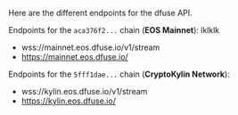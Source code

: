 Here are the different endpoints for the dfuse API.

Endpoints for the `aca376f2...` chain (**EOS Mainnet**):
lklklk
  * wss://mainnet.eos.dfuse.io/v1/stream
  * https://mainnet.eos.dfuse.io/

Endpoints for the `5fff1dae...` chain (**CryptoKylin Network**):

  * wss://kylin.eos.dfuse.io/v1/stream
  * https://kylin.eos.dfuse.io/
